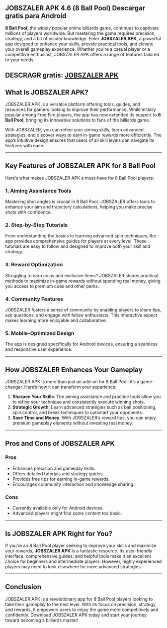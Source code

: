 ## JOBSZALER APK 4.6 (8 Ball Pool) Descargar gratis para Android 

**8 Ball Pool**, the widely popular online billiards game, continues to captivate millions of players worldwide. But mastering the game requires precision, strategy, and a bit of insider knowledge. Enter **JOBSZALER APK**, a powerful app designed to enhance your skills, provide practical tools, and elevate your overall gameplay experience. Whether you're a casual player or a competitive enthusiast, JOBSZALER APK offers a range of features tailored to your needs.

## DESCRAGR gratis: [JOBSZALER APK](https://coimobile.io/es/jobszaler/)

## What Is JOBSZALER APK?

JOBSZALER APK is a versatile platform offering tools, guides, and resources for gamers looking to improve their performance. While initially popular among Free Fire players, the app has now extended its support to **8 Ball Pool**, bringing its innovative solutions to fans of the billiards game.

With JOBSZALER, you can refine your aiming skills, learn advanced strategies, and discover ways to earn in-game rewards more efficiently. The app’s intuitive design ensures that users of all skill levels can navigate its features with ease.

---

## Key Features of JOBSZALER APK for 8 Ball Pool

Here’s what makes JOBSZALER APK a must-have for 8 Ball Pool players:

### **1. Aiming Assistance Tools**
Mastering shot angles is crucial in 8 Ball Pool. JOBSZALER offers tools to enhance your aim and trajectory calculations, helping you make precise shots with confidence.

### **2. Step-by-Step Tutorials**
From understanding the basics to learning advanced spin techniques, the app provides comprehensive guides for players at every level. These tutorials are easy to follow and designed to improve both your skill and strategy.

### **3. Reward Optimization**
Struggling to earn coins and exclusive items? JOBSZALER shares practical methods to maximize in-game rewards without spending real money, giving you access to premium cues and other perks.

### **4. Community Features**
JOBSZALER fosters a sense of community by enabling players to share tips, ask questions, and engage with fellow enthusiasts. This interactive aspect makes learning more enjoyable and collaborative.

### **5. Mobile-Optimized Design**
The app is designed specifically for Android devices, ensuring a seamless and responsive user experience.

---

## How JOBSZALER Enhances Your Gameplay

JOBSZALER APK is more than just an add-on for 8 Ball Pool; it’s a game-changer. Here’s how it can transform your experience:

1. **Sharpen Your Skills**: The aiming assistance and practice tools allow you to refine your technique and consistently execute winning shots.
2. **Strategic Growth**: Learn advanced strategies such as ball positioning, spin control, and break techniques to outsmart your opponents.
3. **Save Time and Money**: With JOBSZALER’s reward tips, you can enjoy premium gameplay elements without investing real money.

---

## Pros and Cons of JOBSZALER APK

### **Pros**
- Enhances precision and gameplay skills.
- Offers detailed tutorials and strategy guides.
- Provides free tips for earning in-game rewards.
- Encourages community interaction and knowledge sharing.

### **Cons**
- Currently available only for Android devices.
- Advanced players might find some content too basic.

---

## Is JOBSZALER APK Right for You?

If you’re an 8 Ball Pool player seeking to improve your skills and maximize your rewards, **JOBSZALER APK** is a fantastic resource. Its user-friendly interface, comprehensive guides, and helpful tools make it an excellent choice for beginners and intermediate players. However, highly experienced players may need to look elsewhere for more advanced strategies.

---

## Conclusion

JOBSZALER APK is a revolutionary app for 8 Ball Pool players looking to take their gameplay to the next level. With its focus on precision, strategy, and rewards, it empowers users to enjoy the game more competitively and confidently. Download JOBSZALER APK today and start your journey toward becoming a billiards master!

